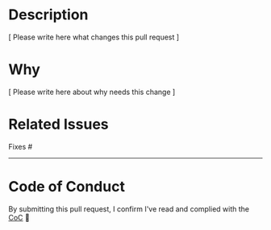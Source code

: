 # Description

[ Please write here what changes this pull request ]

# Why

[ Please write here about why needs this change ]

# Related Issues

Fixes #

---

# Code of Conduct

By submitting this pull request, I confirm I've read and complied with the [CoC](https://github.com/dev-protocol/protocol/blob/main/CODE_OF_CONDUCT.md) 🖖
